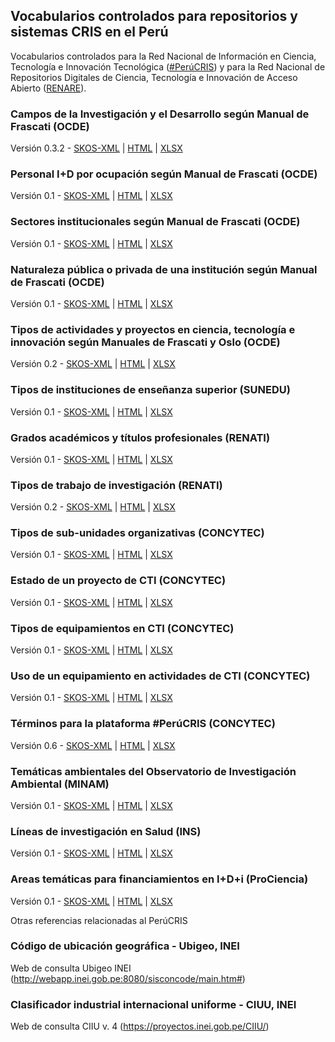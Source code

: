 ## Vocabularios controlados para repositorios y sistemas CRIS en el Perú

Vocabularios controlados para la Red Nacional de Información en Ciencia, Tecnología e Innovación Tecnológica ([\#PerúCRIS](http://perucris.concytec.gob.pe)) y para la Red Nacional de Repositorios Digitales de Ciencia, Tecnología e Innovación de Acceso Abierto ([RENARE](http://portal.concytec.gob.pe/index.php/informacion-cti/alicia/red-nacional-de-repositorios-digitales-de-ciencia-tecnologia-e-innovacion-de-acceso-abierto-renare)). 

### Campos de la Investigación y el Desarrollo según Manual de Frascati (OCDE)

Versión 0.3.2 - [SKOS-XML](ocde_ford.xml) \| [HTML](https://purl.org/pe-repo/ocde/ford) \| [XLSX](ocde_ford.xlsx)

### Personal I+D por ocupación según Manual de Frascati (OCDE)

Versión 0.1 - [SKOS-XML](ocde_tipoOcupacion.xml) \| [HTML](https://purl.org/pe-repo/ocde/tipoOcupacion) \| [XLSX](ocde_tipoOcupacion.xlsx)

### Sectores institucionales según Manual de Frascati (OCDE)

Versión 0.1 - [SKOS-XML](ocde_sectorInstitucional.xml) \| [HTML](https://purl.org/pe-repo/ocde/sectorInstitucional) \| [XLSX](ocde_sectorInstitucional.xlsx)

### Naturaleza pública o privada de una institución según Manual de Frascati (OCDE)

Versión 0.1 - [SKOS-XML](ocde_naturalezaInstitucion.xml) \| [HTML](https://purl.org/pe-repo/ocde/naturalezaInstitucion) \| [XLSX](ocde_naturalezaInstitucion.xlsx)

### Tipos de actividades y proyectos en ciencia, tecnología e innovación según Manuales de Frascati y Oslo (OCDE)

Versión 0.2 - [SKOS-XML](ocde_tipoProyecto.xml) \| [HTML](https://purl.org/pe-repo/ocde/tipoProyecto) \| [XLSX](ocde_tipoProyecto.xlsx)

### Tipos de instituciones de enseñanza superior (SUNEDU)

Versión 0.1 - [SKOS-XML](sunedu_tipoInstitucion.xml) \| [HTML](https://purl.org/pe-repo/sunedu/tipoInstitucion) \| [XLSX](sunedu_tipoInstitucion.xlsx)

### Grados académicos y títulos profesionales (RENATI)

Versión 0.1 - [SKOS-XML](renati_level.xml) \| [HTML](https://purl.org/pe-repo/renati/level) \| [XLSX](renati_level.xlsx)

### Tipos de trabajo de investigación (RENATI)

Versión 0.2 - [SKOS-XML](renati_type.xml) \| [HTML](https://purl.org/pe-repo/renati/type) \| [XLSX](renati_type.xlsx) 

### Tipos de sub-unidades organizativas (CONCYTEC)

Versión 0.1 - [SKOS-XML](concytec_tipoSubunidad.xml) \| [HTML](https://purl.org/pe-repo/concytec/tipoSubunidad) \| [XLSX](concytec_tipoSubunidad.xlsx) 

### Estado de un proyecto de CTI (CONCYTEC)

Versión 0.1 - [SKOS-XML](concytec_estadoProyecto.xml) \| [HTML](https://purl.org/pe-repo/concytec/estadoProyecto) \| [XLSX](concytec_estadoProyecto.xlsx) 

### Tipos de equipamientos en CTI (CONCYTEC)

Versión 0.1 - [SKOS-XML](concytec_equipamiento.xml) \| [HTML](https://purl.org/pe-repo/concytec/equipamiento) \| [XLSX](concytec_equipamiento.xlsx) 

### Uso de un equipamiento en actividades de CTI (CONCYTEC)

Versión 0.1 - [SKOS-XML](concytec_usoEquipamiento.xml) \| [HTML](https://purl.org/pe-repo/concytec/usoEquipamiento) \| [XLSX](concytec_usoEquipamiento.xlsx) 

### Términos para la plataforma #PerúCRIS (CONCYTEC)

Versión 0.6 - [SKOS-XML](concytec_terminos.xml) \| [HTML](https://purl.org/pe-repo/concytec/terminos) \| [XLSX](concytec_terminos.xlsx) 

### Temáticas ambientales del Observatorio de Investigación Ambiental (MINAM)

Versión 0.1 - [SKOS-XML](minam_tematicasAmbientales.xml) \| [HTML](https://purl.org/pe-repo/minam/tematicasAmbientales) \| [XLSX](minam_areasTematicas.xlsx) 

### Líneas de investigación en Salud (INS)

Versión 0.1 - [SKOS-XML](ins_tematicasEnSalud.xml) \| [HTML](http://purl.org/pe-repo/ins/tematicasEnSalud) \| [XLSX](ins_areasTematicas.xlsx)

### Areas temáticas para financiamientos en I+D+i (ProCiencia)

Versión 0.1 - [SKOS-XML](prociencia_areasTematicas.xml) \| [HTML](https://purl.org/pe-repo/prociencia/areasTematicas) \| [XLSX](prociencia_areasTematicas.xlsx) 

Otras referencias relacionadas al PerúCRIS

### Código de ubicación geográfica - Ubigeo, INEI

Web de consulta Ubigeo INEI (http://webapp.inei.gob.pe:8080/sisconcode/main.htm#)

### Clasificador industrial internacional uniforme - CIUU, INEI

Web de consulta CIIU v. 4 (https://proyectos.inei.gob.pe/CIIU/)  